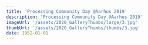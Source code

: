 ```yaml
---
title: 'Processing Community Day @Aarhus 2019'
description: 'Processing Community Day @Aarhus 2019'
imageUrl: '/assets/2020_GalleryThumbs/large/3.jpg'
thumbUrl: '/assets/2020_GalleryThumbs/thumbs/3.jpg'
date: 1952-01-01
---
```

